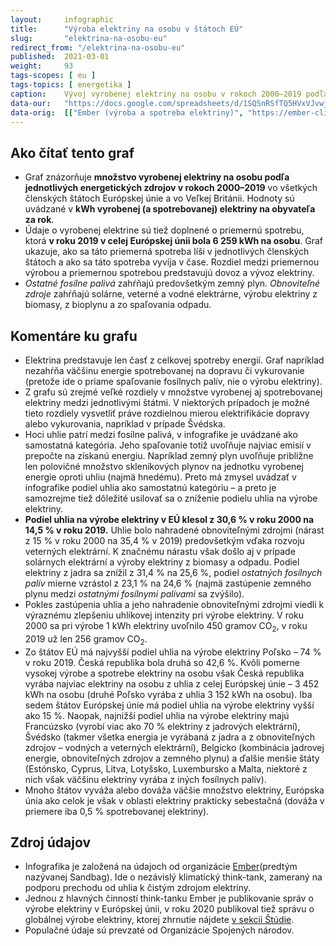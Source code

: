 ```yaml
---
layout:     infographic
title:      "Výroba elektriny na osobu v štátoch EÚ"
slug:       "elektrina-na-osobu-eu"
redirect_from: "/elektrina-na-osobu-eu"
published:  2021-03-01
weight:     93
tags-scopes: [ eu ]
tags-topics: [ energetika ]
caption:    Vývoj vyrobenej elektriny na osobu v rokoch 2000–2019 podľa jednotlivých energetických zdrojov a porovnanie so spotrebou pre členské štáty Európskej únie a Veľkú Britániu. Hodnoty sú uvádzané v kWh na osobu za rok.
data-our:   "https://docs.google.com/spreadsheets/d/1SQSnRSfTQ5HVxVJvwj4igfl22hyblYVjDo_INceKy4I"
data-orig:  [["Ember (výroba a spotreba elektriny)", "https://ember-climate.org/project/data-global-electricity-review/"], ["OSN (populace)", "https://population.un.org/wpp/Download/Files/1_Indicators%20(Standard)/EXCEL_FILES/1_Population/WPP2019_POP_F01_1_TOTAL_POPULATION_BOTH_SEXES.xlsx"]]
---
```


## Ako čítať tento graf

* Graf znázorňuje **množstvo vyrobenej elektriny na osobu podľa jednotlivých energetických zdrojov v rokoch 2000–2019** vo všetkých členských štátoch Európskej únie a vo Veľkej Británii. Hodnoty sú uvádzané v **<glossary id="w">kWh</glossary> vyrobenej (a spotrebovanej) elektriny na obyvateľa za rok**.
* Údaje o vyrobenej elektrine sú tiež doplnené o priemernú spotrebu, ktorá **v roku 2019 v celej Európskej únii bola 6 259 kWh na osobu**. Graf ukazuje, ako sa táto priemerná spotreba líši v jednotlivých členských štátoch a ako sa táto spotreba vyvíja v čase. Rozdiel medzi priemernou výrobou a priemernou spotrebou predstavujú dovoz a vývoz elektriny.
* *Ostatné fosílne palivá* zahŕňajú predovšetkým zemný plyn. *Obnoviteľné zdroje* zahŕňajú solárne, veterné a vodné elektrárne, výrobu elektriny z biomasy, z bioplynu a zo spaľovania odpadu.
<!-- * Podobné porovnanie výroby elektriny na osobu podľa jednotlivých energetických zdrojov pre celý svet a hlavné regióny ponúka infografika [Výroba elektriny na osobu vo svetových regiónoch](/infografiky/elektrina-na-osobu-svet). -->

## Komentáre ku grafu

* Elektrina predstavuje len časť z celkovej spotreby energií. Graf napríklad nezahŕňa väčšinu energie spotrebovanej na dopravu či vykurovanie (pretože ide o priame spaľovanie fosílnych palív, nie o výrobu elektriny).
* Z grafu sú zrejmé veľké rozdiely v množstve vyrobenej aj spotrebovanej elektriny medzi jednotlivými štátmi. V niektorých prípadoch je možné tieto rozdiely vysvetliť práve rozdielnou mierou elektrifikácie dopravy alebo vykurovania, napríklad v prípade Švédska.
* Hoci uhlie patrí medzi fosílne palivá, v infografike je uvádzané ako samostatná kategória. Jeho spaľovanie totiž uvoľňuje najviac emisií v prepočte na získanú energiu. Napríklad zemný plyn uvoľňuje približne len polovičné množstvo skleníkových plynov na jednotku vyrobenej energie oproti uhliu (najmä hnedému). Preto má zmysel uvádzať v infografike podiel uhlia ako samostatnú kategóriu – a preto je samozrejme tiež dôležité usilovať sa o zníženie podielu uhlia na výrobe elektriny.
* **Podiel uhlia na výrobe elektriny v EÚ klesol z 30,6 % v roku 2000 na 14,5 % v roku 2019.** Uhlie bolo nahradené obnoviteľnými zdrojmi (nárast z 15 % v roku 2000 na 35,4 % v 2019) predovšetkým vďaka rozvoju veterných elektrární. K značnému nárastu však došlo aj v prípade solárnych elektrární a výroby elektriny z biomasy a odpadu. Podiel elektriny z jadra sa znížil z 31,4 % na 25,6 %, podiel *ostatných fosílnych palív* mierne vzrástol z 23,1 % na 24,6 % (najmä zastúpenie zemného plynu medzi *ostatnými fosílnymi palivami* sa zvýšilo).
* Pokles zastúpenia uhlia a jeho nahradenie obnoviteľnými zdrojmi viedli k výraznému zlepšeniu uhlíkovej intenzity pri výrobe elektriny. V roku 2000 sa pri výrobe 1 kWh elektriny uvoľnilo 450 gramov CO<sub>2</sub>, v roku 2019 už len 256 gramov CO<sub>2</sub>.
* Zo štátov EÚ má najvyšší podiel uhlia na výrobe elektriny Poľsko – 74 % v roku 2019. Česká republika bola druhá so 42,6 %. Kvôli pomerne vysokej výrobe a spotrebe elektriny na osobu však Česká republika vyrába najviac elektriny na osobu z uhlia z celej Európskej únie – 3 452 kWh na osobu (druhé Poľsko vyrába z uhlia 3 152 kWh na osobu). Iba sedem štátov Európskej únie má podiel uhlia na výrobe elektriny vyšší ako 15 %. Naopak, najnižší podiel uhlia na výrobe elektriny majú Francúzsko (vyrobí viac ako 70 % elektriny z jadrových elektrární), Švédsko (takmer všetka energia je vyrábaná z jadra a z obnoviteľných zdrojov – vodných a veterných elektrární), Belgicko (kombinácia jadrovej energie, obnoviteľných zdrojov a zemného plynu) a ďalšie menšie štáty (Estónsko, Cyprus, Litva, Lotyšsko, Luxembursko a Malta, niektoré z nich však väčšinu elektriny vyrába z iných fosílnych palív).
* Mnoho štátov vyváža alebo dováža väčšie množstvo elektriny, Európska únia ako celok je však v oblasti elektriny prakticky sebestačná (dováža v priemere iba 0,5 % spotrebovanej elektriny).

## Zdroj údajov

* Infografika je založená na údajoch od organizácie [Ember](https://ember-climate.org/)(predtým nazývanej Sandbag). Ide o nezávislý klimatický think-tank, zameraný na podporu prechodu od uhlia k čistým zdrojom elektriny.
* Jednou z hlavných činností think-tanku Ember je publikovanie správ o výrobe elektriny v Európskej únii, v roku 2020 publikoval tiež správu o globálnej výrobe elektriny, ktorej zhrnutie nájdete [v sekcii Štúdie](/studie/2020-globalna-sprava-o-elektrine).
* Populačné údaje sú prevzaté od Organizácie Spojených národov.
